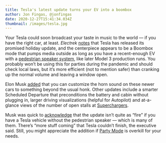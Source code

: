 ```yaml
---
title: Tesla's latest update turns your EV into a boombox
author: Jon Fingas, @jonfingas
date: 2020-12-27T15:41:34.034Z
thumbnail: /images/tesla.jpg
---
```

<!--StartFragment-->

Your Tesla could soon broadcast your taste in music to the world — if you have the right car, at least. *Electrek* [notes](https://electrek.co/2020/12/26/tesla-software-update-turns-your-car-into-boombox-more/) that Tesla has released its promised holiday update, and the centerpiece appears to be a Boombox mode that pumps media outside as long as you have a recent-enough EV with a [pedestrian speaker system](https://www.engadget.com/2020-01-12-tesla-cars-talk-to-pedestrians.html), like later Model 3 production runs. You probably won’t be using this for parties during the pandemic and should check local laws, but it’s more efficient (not to mention safer) than cranking up the normal volume and leaving a window open.

Elon Musk [added](https://twitter.com/elonmusk/status/1342574459882852352) that you can customize the horn sound on these newer cars to something beyond the usual honk. Other updates include a smarter Scheduled Departure that preconditions the battery and cabin without plugging in, larger driving visualizations (helpful for Autopilot) and at-a-glance views of the number of open stalls at [Superchargers](https://www.engadget.com/2019-09-29-tesla-first-major-v3-supercharger-rollout-in-canada.html).

Musk was quick to [acknowledge](https://twitter.com/elonmusk/status/1342577920565411841) that the update isn’t quite as “fire” if you have a Tesla vehicle without the pedestrian speaker — which is many of them. There’s “more stuff coming” that Tesla couldn’t finish, the executive said. Still, you might appreciate the addition if [Party Mode](https://www.engadget.com/2018-07-31-tesla-party-and-camper-mode.html) is overkill for your needs.

<!--EndFragment-->